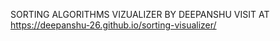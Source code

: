 SORTING ALGORITHMS VIZUALIZER BY DEEPANSHU
VISIT AT https://deepanshu-26.github.io/sorting-visualizer/
